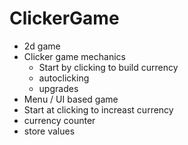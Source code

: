 # ClickerGame
- 2d game
- Clicker game mechanics
	- Start by clicking to build currency
	- autoclicking
	- upgrades
- Menu / UI based game
- Start at clicking to increast currency
- currency counter
- store values
